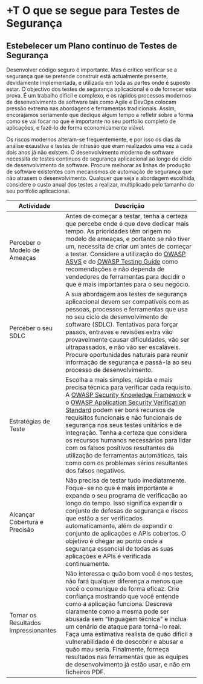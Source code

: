 # +T O que se segue para Testes de Segurança

## Estebelecer um Plano contínuo de Testes de Segurança

Desenvolver código seguro é importante. Mas é crítico verificar se a segurança
que se pretende construir está actualmente presente, devidamente implementada, e
utilizada em toda as partes onde é suposto estar. O objectivo dos testes de
segurança aplicacional é o de fornecer esta prova. É um trabalho dificil e
complexo, e os rápidos processos modernos de desenvolvimento de software tais
como Agile e DevOps colocam pressão extrema nas abordagens e ferramentas
tradicionais. Assim, encorajamos seriamente que dedique algum tempo a refletir
sobre a forma como se vai focar no que é importante no seu portfolio completo de
aplicações, e fazê-lo de forma economicamente viável.

Os riscos modernos alteram-se frequentemente,  e por isso os dias da análise
exaustiva e testes de intrusão que eram realizados uma vez a cada dois anos já
não existem. O desenvolvimento moderno de software necessita de testes continuos
de segurança aplicacional ao longo do ciclo de desenvolvimento de software.
Procure melhorar as linhas de produção de software existentes com mecanismos de
automação de segurança que não atrasem o desenvolvimento. Qualquer que seja a
abordagem escolhida, considere o custo anual dos testes a realizar, multiplicado
pelo tamanho do seu portfolio aplicacional.


| Actividade | Descrição |
| --- | --- |
| Perceber o Modelo de Ameaças | Antes de começar a testar, tenha a certeza que percebe onde é que deve dedicar mais tempo. As prioridades têm origem no modelo de ameaças, e portanto se não tiver um, necessita de criar um antes de começar a testar. Considere a utilização do [OWASP ASVS][1] e do [OWASP Testing Guide][2] como recomendações e não dependa de vendedores de ferramentas para decidir o que é mais importantes para o seu negócio. |
| Perceber o seu SDLC | A sua abordagem aos testes de segurança aplicacional devem ser compatíveis com as pessoas, processos e ferramentas que usa no seu ciclo de desenvolvimento de software (SDLC). Tentativas para forçar passos, entraves e revisões extra vão provavelmente causar dificuldades, vão ser ultrapassados, e não vão ser escaláveis. Procure oportunidades naturais para reunir informação de segurança e passá-la ao seu processo de desenvolvimento. |
| Estratégias de Teste | Escolha a mais simples, rápida e mais precisa técnica para verificar cada requisito. A [OWASP Security Knowledge Framework][3] e o [OWASP Application Security Verification Standard][4] podem ser bons recursos de requisitos funcionais e não funcionais de segurança nos seus testes unitários e de integração. Tenha a certeza que considera os recursos humanos necessários para lidar com os falsos positivos resultantes da utilização de ferramentas automáticas, tais como com os problemas sérios resultantes dos falsos negativos. |
| Alcançar Cobertura e Precisão | Não precisa de testar tudo imediatamente. Foque-se no que é mais importante e expanda o seu programa de verificação ao longo do tempo. Isso significa expandir o conjunto de defesas de segurança e riscos que estão a ser verificados automaticamente, além de expandir o conjunto de aplicações e APIs cobertos. O objetivo é chegar ao ponto onde a segurança essencial de todas as suas aplicações e APIs é verificada continuamente. |
| Tornar os Resultados Impressionantes | Não interessa o quão bom você é nos testes, não fará qualquer diferença a menos que você o comunique de forma eficaz. Crie confiança mostrando que você entende como a aplicação funciona. Descreva claramente como a mesma pode ser abusada sem "linguagem técnica" e inclua um cenário de ataque para torná-lo real. Faça uma estimativa realista de quão difícil a vulnerabilidade é de descobrir e abusar e quão mau seria. Finalmente, forneça resultados nas ferramentas que as equipes de desenvolvimento já estão usar, e não em ficheiros PDF. |

[1]: https://www.owasp.org/index.php/ASVS
[2]: https://www.owasp.org/index.php/OWASP_Testing_Project
[3]: https://www.owasp.org/index.php/OWASP_Security_Knowledge_Framework
[4]: https://www.owasp.org/index.php/ASVS

